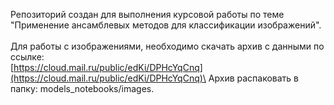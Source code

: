 Репозиторий создан для выполнения курсовой работы по теме \
"Применение ансамблевых методов для классификации изображений".\
\
Для работы с изображениями, необходимо скачать архив с данными по ссылке: \
[https://cloud.mail.ru/public/edKi/DPHcYqCnq](https://cloud.mail.ru/public/edKi/DPHcYqCnq)\
Архив распаковать в папку: models_notebooks/images.